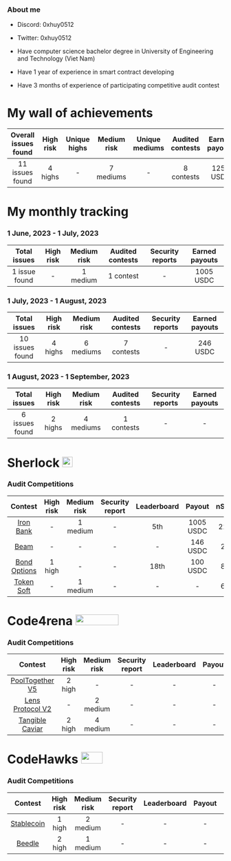 ### About me


- Discord: 0xhuy0512
- Twitter: 0xhuy0512

- Have computer science bachelor degree in University of Engineering and Technology (Viet Nam)
- Have 1 year of experience in smart contract developing
- Have 3 months of experience of participating competitive audit contest

# My wall of achievements

| Overall issues found | High risk | Unique highs | Medium risk | Unique mediums | Audited contests |Earned payouts |
|:--:|:--:|:--:|:--:|:--:|:--:|:--:|
| 11 issues found | 4 highs | - | 7 mediums | - | 8 contests |1251 USDC|

# My monthly tracking 
### 1 June, 2023 - 1 July, 2023 
| Total issues | High risk | Medium risk | Audited contests | Security reports | Earned payouts |
|:--:|:--:|:--:|:--:|:--:|:--:|
| 1 issue found | -  | 1 medium | 1 contest | - | 1005 USDC |

### 1 July, 2023 - 1 August, 2023 
| Total issues | High risk | Medium risk | Audited contests | Security reports | Earned payouts |
|:--:|:--:|:--:|:--:|:--:|:--:|
| 10 issues found  | 4 highs  | 6 mediums  | 7 contests | - | 246 USDC |

### 1 August, 2023 - 1 September, 2023 
| Total issues | High risk | Medium risk | Audited contests | Security reports | Earned payouts |
|:--:|:--:|:--:|:--:|:--:|:--:|
| 6 issues found  | 2 highs  | 4 mediums  | 1 contests | - | - |

# Sherlock <img src="https://audits.sherlock.xyz/_next/static/media/sherlock_logo.dc2b3290.svg" width=24 height=23.5>

### Audit Competitions
| Contest | High risk | Medium risk | Security report | Leaderboard | Payout | nSLOC | Language |Role| Status| Date
|:--:|:--:|:--:|:--:|:--:|:--:|:--:|:--:|:--:|:--:|:--:|
| [Iron Bank](https://audits.sherlock.xyz/contests/84)        | -       | 1 medium | - | 5th    | 1005 USDC  | 2250 | Solidity | Solo | Offical     |06-2023
| [Beam](https://audits.sherlock.xyz/contests/102)            | -       | -        | - | -      | 146 USDC   | 213 | Solidity | Solo | Offical     |07-2023
| [Bond Options](https://audits.sherlock.xyz/contests/99)     | 1 high  |-         | - | 18th   | 100 USDC   | 874  | Solidity | Solo | Offical     | 07-2023
|[Token Soft](https://audits.sherlock.xyz/contests/100)       |-        |1 medium  | - | -      | -          | 650  | Solidity | Team | Preliminary | 07-2023


# Code4rena <img src="https://code4rena.com/logos/c4-logo.svg" width=100 height=25>

### Audit Competitions
| Contest | High risk | Medium risk | Security report | Leaderboard | Payout | nSLOC | Language |Role|Status|Date
|:--:|:--:|:--:|:--:|:--:|:--:|:--:|:--:|:--:|:--:|:--:|
| [PoolTogether V5](https://code4rena.com/contests/2023-07-pooltogether#top)        | 2 high | -        | - | - | - | 3335 | Solidity |Team|Judging|07-2023
| [Lens Protocol V2](https://code4rena.com/contests/2023-07-lens-protocol-v2)       | -      | 2 medium | - | - | - | 4108 | Solidity |Solo|Judging|07-2023
| [Tangible Caviar](https://code4rena.com/contests/2023-08-tangible-caviar#top)     | 2 high | 4 medium | - | - | - | 1503 | Solidity |Solo|Judging|08-2023


# CodeHawks <img src="https://res.cloudinary.com/droqoz7lg/image/upload/v1689080263/snhkgvtsidryjdtx0pce.png" width=50 height=27>

### Audit Competitions
| Contest | High risk | Medium risk | Security report | Leaderboard | Payout | nSLOC | Language |Role|Status|Date
|:--:|:--:|:--:|:--:|:--:|:--:|:--:|:--:|:--:|:--:|:--:|
| [Stablecoin](https://www.codehawks.com/contests/cljx3b9390009liqwuedkn0m0)     | 1 high | 2 medium | - | - | - | 236 |Solidity| Solo |Judging|07-2023
| [Beedle](https://www.codehawks.com/contests/clkbo1fa20009jr08nyyf9wbx)         | 2 high | 1 medium | - | - | - | 706 |Solidity| Solo |Judging|07-2023
<!--
# Immunefi <img src="https://immunefi.com/images/logo-white.svg" width=100 height=25>

### Bug bounties
| Project | Severity | Security Report | Payout | Status |
|:--:|:--:|:--:|:--:|:--:|
| - | - | - | - | - |
